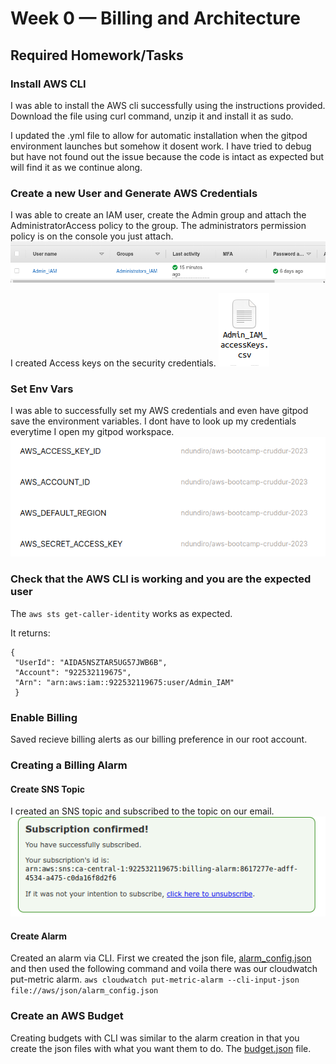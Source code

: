 # Week 0 — Billing and Architecture

## Required Homework/Tasks

### Install AWS CLI
I was able to install the AWS cli successfully using the instructions provided. Download the file using curl command, unzip it and install it as sudo.

I updated the .yml file to allow for automatic installation when the gitpod environment launches but somehow it dosent work. I have tried to debug but have not found out the issue because the code is intact as expected but will find it as we continue along.

### Create a new User and Generate AWS Credentials
I was able to create an IAM user, create the Admin group and attach the AdministratorAccess policy to the group.
The administrators permission policy is on the console you just attach.
![Administrators user group](assets/Week0_AdminIAM.png)

I created Access keys on the security credentials.
![Security Credentials](assets/Week0_IAMkeys.png)

### Set Env Vars
I was able to successfully set my AWS credentials and even have gitpod save the environment variables. I dont have to look up my credentials everytime I open my gitpod workspace.
![Gitpod environment variables saved](assets/Week0_EnvVars.png)
### Check that the AWS CLI is working and you are the expected user
The ``` aws sts get-caller-identity ``` works as expected.

It returns:
``` 
{
 "UserId": "AIDA5NSZTAR5UG57JWB6B", 
 "Account": "922532119675", 
 "Arn": "arn:aws:iam::922532119675:user/Admin_IAM" 
 } 
 ```
    
### Enable Billing
Saved recieve billing alerts as our billing preference in our root account.
### Creating a Billing Alarm

#### Create SNS Topic
I created an SNS topic and subscribed to the topic on our email.
![The successfully subscribed SNS topic](assets/Week0SNSTopic.png)
#### Create Alarm
Created an alarm via CLI. First we created the json file, [alarm_config.json](https://github.com/Ndundiro/aws-bootcamp-cruddur-2023/blob/main/aws/json/alarm_config.json)  and then used the following command and voila there was our cloudwatch put-metric alarm.
``` aws cloudwatch put-metric-alarm --cli-input-json file://aws/json/alarm_config.json ```

### Create an AWS Budget

Creating budgets with CLI was similar to the alarm creation in that you create the json files with what you want them to do. The [budget.json](https://github.com/Ndundiro/aws-bootcamp-cruddur-2023/blob/main/aws/json/budget.json) file.

